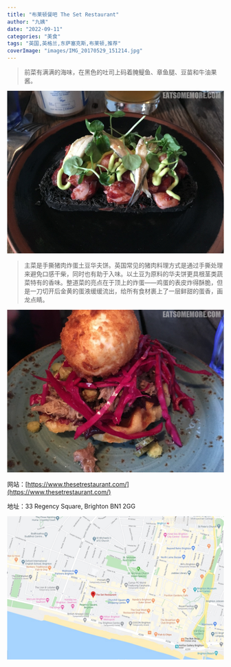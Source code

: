 ```yaml
---
title: "布莱顿餐吧 The Set Restaurant"
author: "九姨"
date: "2022-09-11"
categories: "美食"
tags: "英国,英格兰,东萨塞克斯,布莱顿,推荐"
coverImage: "images/IMG_20170529_151214.jpg"
---
```


>前菜有满满的海味，在黑色的吐司上码着腌鳀鱼、章鱼腿、豆苗和牛油果酱。

![The Set Restaurant](images/IMG_20170529_145922.jpg)

>主菜是手撕猪肉炸蛋土豆华夫饼。英国常见的猪肉料理方式是通过手撕处理来避免口感干柴，同时也有助于入味。以土豆为原料的华夫饼更具根茎类蔬菜特有的香味。整道菜的亮点在于顶上的炸蛋——鸡蛋的表皮炸得酥脆，但是一刀切开后金黄的蛋液缓缓流出，给所有食材裹上了一层鲜甜的蛋香，画龙点睛。

![The Set Restaurant](images/IMG_20170529_151214.jpg)


网站：[https://www.thesetrestaurant.com/](https://www.thesetrestaurant.com/)

地址：33 Regency Square, Brighton BN1 2GG

![The Set Restaurant](images/set.jpg)